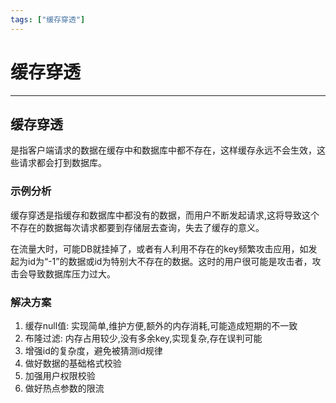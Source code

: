 ```yaml
---
tags: ["缓存穿透"]
---
```

# 缓存穿透
---
## 缓存穿透

是指客户端请求的数据在缓存中和数据库中都不存在，这样缓存永远不会生效，这些请求都会打到数据库。

### 示例分析

缓存穿透是指缓存和数据库中都没有的数据，而用户不断发起请求,这将导致这个不存在的数据每次请求都要到存储层去查询，失去了缓存的意义。

在流量大时，可能DB就挂掉了，或者有人利用不存在的key频繁攻击应用，如发起为id为“-1”的数据或id为特别大不存在的数据。这时的用户很可能是攻击者，攻击会导致数据库压力过大。

### 解决方案

1. 缓存null值: 实现简单,维护方便,额外的内存消耗,可能造成短期的不一致
2. 布隆过滤: 内存占用较少,没有多余key,实现复杂,存在误判可能
3. 增强id的复杂度，避免被猜测id规律
4. 做好数据的基础格式校验
5. 加强用户权限校验
6. 做好热点参数的限流

